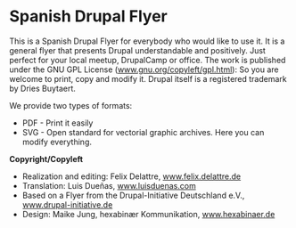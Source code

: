 Spanish Drupal Flyer
====================

This is a Spanish Drupal Flyer for everybody who would like to use it. It is a general flyer that presents Drupal understandable and positively. Just perfect for your local meetup, DrupalCamp or office. The work is published under the GNU GPL License (www.gnu.org/copyleft/gpl.html): So you are welcome to print, copy and modify it. Drupal itself is a registered trademark by Dries Buytaert.

We provide two types of formats:

* PDF - Print it easily
* SVG - Open standard for vectorial graphic archives. Here you can modify everything.


**Copyright/Copyleft**

* Realization and editing: Felix Delattre, www.felix.delattre.de
* Translation: Luis Dueñas, www.luisduenas.com
* Based on a Flyer from the Drupal-Initiative Deutschland e.V., www.drupal-initiative.de
* Design: Maike Jung, hexabinær Kommunikation, www.hexabinaer.de


